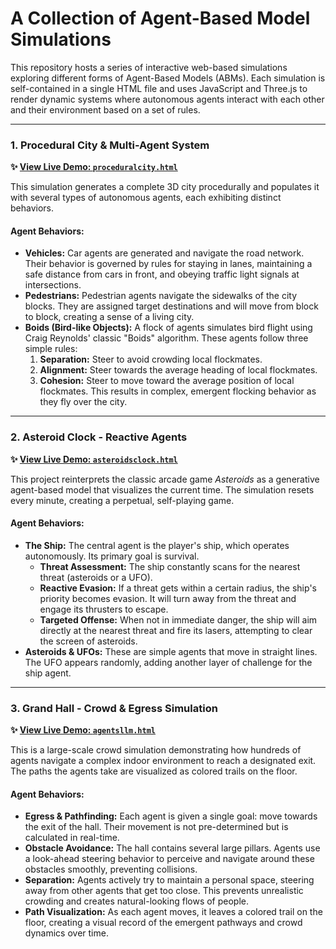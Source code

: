 # A Collection of Agent-Based Model Simulations

This repository hosts a series of interactive web-based simulations exploring different forms of Agent-Based Models (ABMs). Each simulation is self-contained in a single HTML file and uses JavaScript and Three.js to render dynamic systems where autonomous agents interact with each other and their environment based on a set of rules.

---

### 1. Procedural City & Multi-Agent System

**✨ [View Live Demo: `proceduralcity.html`](https://digitalurban.github.io/VibeABM/proceduralcity.html)**

This simulation generates a complete 3D city procedurally and populates it with several types of autonomous agents, each exhibiting distinct behaviors.

#### Agent Behaviors:

* **Vehicles:** Car agents are generated and navigate the road network. Their behavior is governed by rules for staying in lanes, maintaining a safe distance from cars in front, and obeying traffic light signals at intersections.
* **Pedestrians:** Pedestrian agents navigate the sidewalks of the city blocks. They are assigned target destinations and will move from block to block, creating a sense of a living city.
* **Boids (Bird-like Objects):** A flock of agents simulates bird flight using Craig Reynolds' classic "Boids" algorithm. These agents follow three simple rules:
    1.  **Separation:** Steer to avoid crowding local flockmates.
    2.  **Alignment:** Steer towards the average heading of local flockmates.
    3.  **Cohesion:** Steer to move toward the average position of local flockmates.
    This results in complex, emergent flocking behavior as they fly over the city.

---

### 2. Asteroid Clock - Reactive Agents

**✨ [View Live Demo: `asteroidsclock.html`](https://digitalurban.github.io/VibeABM/asteroidsclock.html)**

This project reinterprets the classic arcade game *Asteroids* as a generative agent-based model that visualizes the current time. The simulation resets every minute, creating a perpetual, self-playing game.

#### Agent Behaviors:

* **The Ship:** The central agent is the player's ship, which operates autonomously. Its primary goal is survival.
    * **Threat Assessment:** The ship constantly scans for the nearest threat (asteroids or a UFO).
    * **Reactive Evasion:** If a threat gets within a certain radius, the ship's priority becomes evasion. It will turn away from the threat and engage its thrusters to escape.
    * **Targeted Offense:** When not in immediate danger, the ship will aim directly at the nearest threat and fire its lasers, attempting to clear the screen of asteroids.
* **Asteroids & UFOs:** These are simple agents that move in straight lines. The UFO appears randomly, adding another layer of challenge for the ship agent.

---

### 3. Grand Hall - Crowd & Egress Simulation

**✨ [View Live Demo: `agentsllm.html`](https://digitalurban.github.io/VibeABM/agentsllm.html)**

This is a large-scale crowd simulation demonstrating how hundreds of agents navigate a complex indoor environment to reach a designated exit. The paths the agents take are visualized as colored trails on the floor.

#### Agent Behaviors:

* **Egress & Pathfinding:** Each agent is given a single goal: move towards the exit of the hall. Their movement is not pre-determined but is calculated in real-time.
* **Obstacle Avoidance:** The hall contains several large pillars. Agents use a look-ahead steering behavior to perceive and navigate around these obstacles smoothly, preventing collisions.
* **Separation:** Agents actively try to maintain a personal space, steering away from other agents that get too close. This prevents unrealistic crowding and creates natural-looking flows of people.
* **Path Visualization:** As each agent moves, it leaves a colored trail on the floor, creating a visual record of the emergent pathways and crowd dynamics over time.
